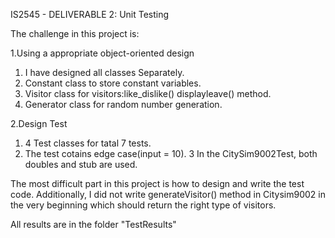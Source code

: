 IS2545 - DELIVERABLE 2: Unit Testing

The challenge in this project is:

1.Using a appropriate object-oriented design
  1. I have designed all classes Separately.
  2. Constant class to store constant variables.
  3. Visitor class for visitors:like_dislike() displayleave() method.
  4. Generator class for random number generation.
  
2.Design Test
  1. 4 Test classes for tatal 7 tests.
  2. The test cotains edge case(input = 10).
  3  In the CitySim9002Test, both doubles and stub are used.
  
The most difficult part in this project is how to design and write the test code.
Additionally, I did not write generateVisitor() method in Citysim9002 in the very beginning which should return the right type of visitors.

All results are in the folder "TestResults"
